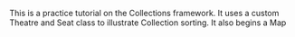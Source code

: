 This is a practice tutorial on the Collections framework. 
It uses a custom Theatre and Seat class to illustrate Collection sorting. 
It also begins a Map 
